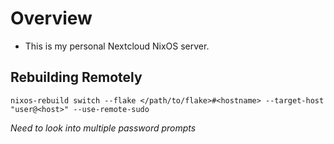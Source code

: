 # Overview
- This is my personal Nextcloud NixOS server.


## Rebuilding Remotely
```
nixos-rebuild switch --flake </path/to/flake>#<hostname> --target-host "user@<host>" --use-remote-sudo
```
*Need to look into multiple password prompts*

